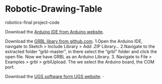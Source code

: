 # Robotic-Drawing-Table
robotics-final project-code

Download the [Arduino IDE from Arduino website](https://www.arduino.cc/en/software).

Download the [GRBL libary from github.com](https://github.com/gnea/grbl). 
1.Open the Arduino IDE, navigate to Sketch > Include Library > Add .ZIP Library…
2.Navigate to the extracted folder “grbl-master”, in there select the “grbl” folder and click the open file. Now we have GRBL as an Arduino Library.
3. Navigate to File > Examples > grbl > grblUpload. The we select the Arduino board, the COM port.

Download the [UGS software form UGS website](https://winder.github.io/ugs_website/).
   · 
